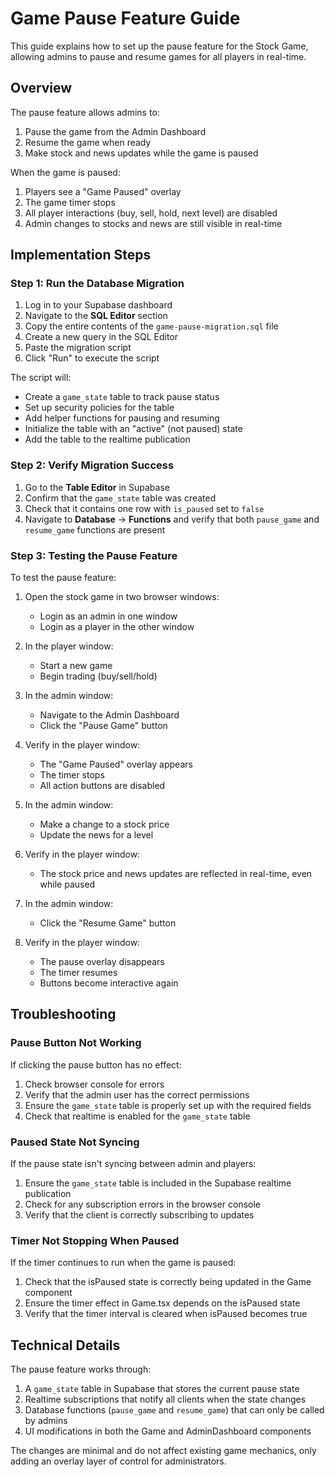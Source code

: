 # Game Pause Feature Guide

This guide explains how to set up the pause feature for the Stock Game, allowing admins to pause and resume games for all players in real-time.

## Overview

The pause feature allows admins to:
1. Pause the game from the Admin Dashboard
2. Resume the game when ready
3. Make stock and news updates while the game is paused

When the game is paused:
1. Players see a "Game Paused" overlay
2. The game timer stops
3. All player interactions (buy, sell, hold, next level) are disabled
4. Admin changes to stocks and news are still visible in real-time

## Implementation Steps

### Step 1: Run the Database Migration

1. Log in to your Supabase dashboard
2. Navigate to the **SQL Editor** section
3. Copy the entire contents of the `game-pause-migration.sql` file
4. Create a new query in the SQL Editor
5. Paste the migration script
6. Click "Run" to execute the script

The script will:
- Create a `game_state` table to track pause status
- Set up security policies for the table
- Add helper functions for pausing and resuming
- Initialize the table with an "active" (not paused) state
- Add the table to the realtime publication

### Step 2: Verify Migration Success

1. Go to the **Table Editor** in Supabase
2. Confirm that the `game_state` table was created
3. Check that it contains one row with `is_paused` set to `false`
4. Navigate to **Database** → **Functions** and verify that both `pause_game` and `resume_game` functions are present

### Step 3: Testing the Pause Feature

To test the pause feature:

1. Open the stock game in two browser windows:
   - Login as an admin in one window
   - Login as a player in the other window

2. In the player window:
   - Start a new game
   - Begin trading (buy/sell/hold)

3. In the admin window:
   - Navigate to the Admin Dashboard
   - Click the "Pause Game" button

4. Verify in the player window:
   - The "Game Paused" overlay appears
   - The timer stops
   - All action buttons are disabled

5. In the admin window:
   - Make a change to a stock price
   - Update the news for a level

6. Verify in the player window:
   - The stock price and news updates are reflected in real-time, even while paused

7. In the admin window:
   - Click the "Resume Game" button

8. Verify in the player window:
   - The pause overlay disappears
   - The timer resumes
   - Buttons become interactive again

## Troubleshooting

### Pause Button Not Working

If clicking the pause button has no effect:

1. Check browser console for errors
2. Verify that the admin user has the correct permissions
3. Ensure the `game_state` table is properly set up with the required fields
4. Check that realtime is enabled for the `game_state` table

### Paused State Not Syncing

If the pause state isn't syncing between admin and players:

1. Ensure the `game_state` table is included in the Supabase realtime publication
2. Check for any subscription errors in the browser console
3. Verify that the client is correctly subscribing to updates

### Timer Not Stopping When Paused

If the timer continues to run when the game is paused:

1. Check that the isPaused state is correctly being updated in the Game component
2. Ensure the timer effect in Game.tsx depends on the isPaused state
3. Verify that the timer interval is cleared when isPaused becomes true

## Technical Details

The pause feature works through:

1. A `game_state` table in Supabase that stores the current pause state
2. Realtime subscriptions that notify all clients when the state changes
3. Database functions (`pause_game` and `resume_game`) that can only be called by admins
4. UI modifications in both the Game and AdminDashboard components

The changes are minimal and do not affect existing game mechanics, only adding an overlay layer of control for administrators. 